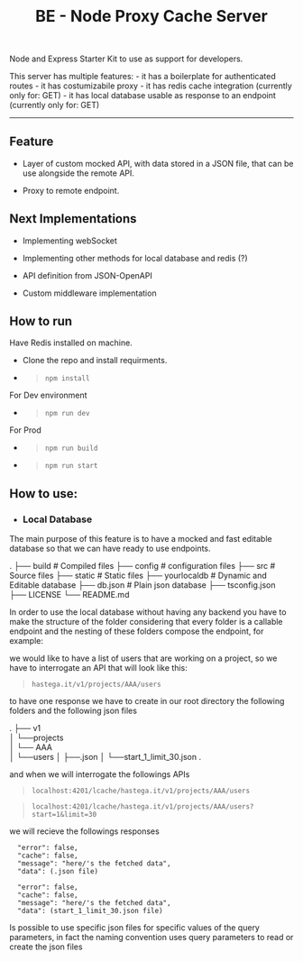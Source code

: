 <br/>
<h1 align="center">
    BE - Node Proxy Cache Server
</h1>

<br/>

Node and Express Starter Kit to use as support for developers. 

This server has multiple features:
    - it has a boilerplate for authenticated routes
    - it has costumizabile proxy
    - it has redis cache integration (currently only for: GET)
    - it has local database usable as response to an endpoint (currently only for: GET)

<hr/>


## Feature

- Layer of custom mocked API, with data stored in a JSON file, that can be use alongside the remote API.

- Proxy to remote endpoint.

## Next Implementations

- Implementing webSocket

- Implementing other methods for local database and redis (?)

- API definition from JSON-OpenAPI

- Custom middleware implementation


## How to run

Have Redis installed on machine.

- Clone the repo and install requirments.

- > `npm install`

For Dev environment 

- > `npm run dev` 

For Prod

- > `npm run build`

- > `npm run start` 

## How to use:

- ### Local Database

The main purpose of this feature is to have a mocked and fast editable database so that we can have ready to use endpoints. 

.
├── build                   # Compiled files 
├── config                  # configuration files
├── src                     # Source files
├── static                  # Static files
├── yourlocaldb             # Dynamic and Editable database
├── db.json                 # Plain json database 
├── tsconfig.json          
├── LICENSE
└── README.md

In order to use the local database without having any backend you have to make the structure of the folder considering that every folder is a callable endpoint and the nesting of these folders compose the endpoint, for example:

we would like to have a list of users that are working on a project, so we have to interrogate an API that will look like this:

> `hastega.it/v1/projects/AAA/users`

to have one response we have to create in our root directory the following folders and the following json files

.
├── v1           
│   └──projects           
│       └── AAA         
│            └──users
│                ├──.json 
│                └──start_1_limit_30.json
.

and when we will interrogate the followings APIs

> `localhost:4201/lcache/hastega.it/v1/projects/AAA/users`

> `localhost:4201/lcache/hastega.it/v1/projects/AAA/users?start=1&limit=30`

we will recieve the followings responses

```
  "error": false,
  "cache": false,
  "message": "here/'s the fetched data",
  "data": (.json file)
```

```
  "error": false,
  "cache": false,
  "message": "here/'s the fetched data",
  "data": (start_1_limit_30.json file)
```

Is possible to use specific json files for specific values of the query parameters, in fact the naming convention uses query parameters to read or create the json files